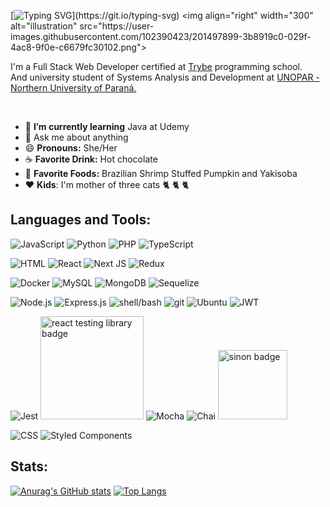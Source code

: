[![Typing SVG](https://readme-typing-svg.demolab.com/?lines=Hi+there+👋,+I'm+Camila.;Nice+to+meet+you!)](https://git.io/typing-svg)
<img align="right" width="300" alt="illustration" src="https://user-images.githubusercontent.com/102390423/201497899-3b8919c0-029f-4ac8-9f0e-c6679fc30102.png">
<p align="left">I'm a Full Stack Web Developer certified at <a href="https://www.betrybe.com/" target="blank">Trybe</a> programming school. <br>
And university student of Systems Analysis and Development at <a href="https://www.unopar.com.br/" target="blank">UNOPAR - Northern University of Paraná.</a></p>
<br>
<!--
**Camila-Falaschi/Camila-Falaschi** is a ✨ _special_ ✨ repository because its `README.md` (this file) appears on your GitHub profile.
-->

- :seedling: **I’m currently learning** Java at Udemy
- :speech_balloon: Ask me about anything
- :smile: **Pronouns:** She/Her
- :coffee: **Favorite Drink:** Hot chocolate
- :stew: **Favorite Foods:** Brazilian Shrimp Stuffed Pumpkin and Yakisoba
- :heart: **Kids**: I'm mother of three cats :cat2: :cat2: :cat2:

## Languages and Tools:
![JavaScript](https://img.shields.io/badge/JavaScript-323330?style=for-the-badge&logo=javascript&logoColor=F7DF1E)
![Python](https://img.shields.io/badge/Python-14354C?style=for-the-badge&logo=python&logoColor=white)
![PHP](https://img.shields.io/badge/php-%23777BB4.svg?style=for-the-badge&logo=php&logoColor=white)
![TypeScript](https://img.shields.io/badge/TypeScript-007ACC?style=for-the-badge&logo=typescript&logoColor=white)

![HTML](https://img.shields.io/badge/HTML5-E34F26?style=for-the-badge&logo=html5&logoColor=white)
![React](https://img.shields.io/badge/React-20232A?style=for-the-badge&logo=react&logoColor=61DAFB)
![Next JS](https://img.shields.io/badge/Next-black?style=for-the-badge&logo=next.js&logoColor=white)
![Redux](https://img.shields.io/badge/Redux-593D88?style=for-the-badge&logo=redux&logoColor=white)

![Docker](https://img.shields.io/badge/Docker-2496ED?style=for-the-badge&logo=docker&logoColor=white)
![MySQL](https://img.shields.io/badge/MySQL-005C84?style=for-the-badge&logo=mysql&logoColor=white)
![MongoDB](https://img.shields.io/badge/MongoDB-4EA94B?style=for-the-badge&logo=mongodb&logoColor=white)
![Sequelize](https://img.shields.io/badge/Sequelize-52B0E7?style=for-the-badge&logo=Sequelize&logoColor=white)

![Node.js](https://img.shields.io/badge/Node.js-43853D?style=for-the-badge&logo=node.js&logoColor=white)
![Express.js](https://img.shields.io/badge/Express.js-404D59?style=for-the-badge)
![shell/bash](https://img.shields.io/badge/Shell_Script-121011?style=for-the-badge&logo=gnu-bash&logoColor=white)
![git](https://img.shields.io/badge/Git-E34F26?style=for-the-badge&logo=git&logoColor=white)
![Ubuntu](https://img.shields.io/badge/Ubuntu-E95420?style=for-the-badge&logo=ubuntu&logoColor=white)
![JWT](https://img.shields.io/badge/JWT-black?style=for-the-badge&logo=JSON%20web%20tokens)

![Jest](https://img.shields.io/badge/Jest-C21325?style=for-the-badge&logo=jest&logoColor=white)
<img src="https://user-images.githubusercontent.com/102390423/227822689-3f4b1339-c886-4948-a789-924850d52286.png" alt="react testing library badge" width="165">
![Mocha](https://img.shields.io/badge/Mocha-8D6748?style=for-the-badge&logo=Mocha&logoColor=white)
![Chai](https://img.shields.io/badge/chai-A30701?style=for-the-badge&logo=chai&logoColor=white)
<img src="https://user-images.githubusercontent.com/102390423/227820983-14a61ffc-53d0-42f9-a97a-636e3f04611c.png" alt="sinon badge" width="111">

![CSS](https://img.shields.io/badge/CSS3-1572B6?style=for-the-badge&logo=css3&logoColor=white)
![Styled Components](https://img.shields.io/badge/styled--components-DB7093?style=for-the-badge&logo=styled-components&logoColor=white)

## Stats:
[![Anurag's GitHub stats](https://github-readme-stats.vercel.app/api?username=camila-falaschi&show_icons=true&theme=github_dark&hide=issues)](https://github.com/anuraghazra/github-readme-stats)
[![Top Langs](https://github-readme-stats.vercel.app/api/top-langs/?username=camila-falaschi&theme=github_dark&layout=compact)](https://github.com/anuraghazra/github-readme-stats)


